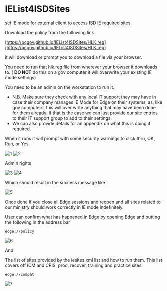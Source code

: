 # IEList4ISDSites
set IE mode for external client to access ISD IE required sites.

Download the policy from the following link

[https://bcgov.github.io/IEList4ISDSites/HLK.reg](https://bcgov.github.io/IEList4ISDSites/HLK.reg)

it will download or prompt you to download a file via your browser.

You need to run that hlk.reg file from wherever your browser it downloads to.   ( **DO NOT** do this on a gov computer it will overwrite your existing IE mode settings)

You need to be an admin on the workstation to run it.

- N.B. Make sure they check with any local IT support they may have in case their company manages IE Mode for Edge on their systems, as, like gov computers, this will over write anything that may have been done for them already.  If that is the case we can just provide our site entries to their IT support group to add to their settings.
- We can also provide details for an appendix on what this is doing if required.

When it runs it will prompt with some security warnings to click thru, OK, Run, or Yes

![1](https://user-images.githubusercontent.com/11949273/172456786-4d9bb285-81ed-4a30-8962-db9215406807.png)
![2](https://user-images.githubusercontent.com/11949273/172457045-6455e82e-60e9-4dd5-b22a-4b2042e70885.png)

Admin rights

![3](https://user-images.githubusercontent.com/11949273/172457091-e17b2025-20a5-4bb1-a2a2-80db2e2af489.png)
![4](https://user-images.githubusercontent.com/11949273/172457110-c7a77970-a5e9-42db-9250-6e106571efc1.png)

Which should result in the success message like

![5](https://user-images.githubusercontent.com/11949273/172457156-0d89621f-1683-46cc-b67b-db631826f2ee.png)



Once done if you close all Edge sessions and reopen and all sites related to our ministry should work correctly in IE mode indefinitely.

User can confirm what has happened in Edge by opening Edge and putting the following in the address bar

`edge://policy`

![6](https://user-images.githubusercontent.com/11949273/172457227-98c6b33b-0e7a-417c-987e-94c0ff26cff0.png)

And

The list of sites provided by the iesites.xml list and how to run them.  This list covers off ICM and CRIS, prod, recover, training and practice sites.

`edge://compat`

![7](https://user-images.githubusercontent.com/11949273/172457272-7da65742-a14c-466b-9119-f31363dd0ad6.png)

